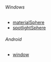 ###### Windows

* [materialSphere](../../../windows/materialSphere)
* [spotlightSphere](../../../windows/spotlightSphere)

###### Android
* [window](../../../android/window)
